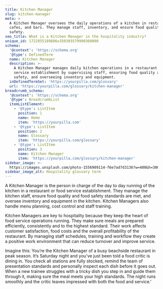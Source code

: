 ```yaml
---
title: Kitchen Manager
slug: kitchen-manager
meta: >
  A Kitchen Manager oversees the daily operations of a kitchen in restaurants,
  cafes, and bars. They manage staff, inventory, and ensure food quality and
  safety.
seo_title: What is a Kitchen Manager in the hospitality industry?
unique_id: 1722855189886x350303579990360000
schema:
  '@context': 'https://schema.org'
  '@type': DefinedTerm
  name: Kitchen Manager
  description: >-
    A Kitchen Manager manages daily kitchen operations in a restaurant or food
    service establishment by supervising staff, ensuring food quality and
    safety, and overseeing inventory and equipment.
  inDefinedTermSet: 'https://yourpilla.com/glossary'
  url: 'https://yourpilla.com/glossary/kitchen-manager'
breadcrumb_schema:
  '@context': 'https://schema.org'
  '@type': BreadcrumbList
  itemListElement:
    - '@type': ListItem
      position: 1
      name: Home
      item: 'https://yourpilla.com'
    - '@type': ListItem
      position: 2
      name: Glossary
      item: 'https://yourpilla.com/glossary'
    - '@type': ListItem
      position: 3
      name: Kitchen Manager
      item: 'https://yourpilla.com/glossary/kitchen-manager'
sidebar_image: >-
  https://images.unsplash.com/photo-1556909114-f6e7ad7d3136?w=400&h=300&fit=crop&auto=format
sidebar_image_alt: Hospitality glossary term
---
```

A Kitchen Manager is the person in charge of the day to day running of the kitchen in a restaurant or food service establishment. They manage the kitchen staff, ensure food quality and food safety standards are met, and oversee inventory and equipment in the kitchen. Kitchen Managers also handle menu planning, cost control and staff training.

Kitchen Managers are key to hospitality because they keep the heart of food service operations running. They make sure meals are prepared efficiently, consistently and to the highest standard. Their work affects customer satisfaction, food costs and the overall profitability of the restaurant. By managing staff schedules, training and workflow they create a positive work environment that can reduce turnover and improve service.

Imagine this: You’re the Kitchen Manager of a busy beachside restaurant in peak season. It’s Saturday night and you’ve just been told a food critic is dining in. You check all stations are fully stocked, remind the team of presentation standards and personally inspect each dish before it goes out. When a new trainee struggles with a tricky dish you step in and guide them through it, making sure the meal meets your high standards. The night runs smoothly and the critic leaves impressed with both the food and service.'
